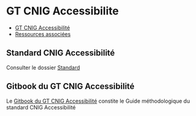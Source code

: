 # GT CNIG Accessibilite

- [GT CNIG Accessibilité](http://cnig.gouv.fr/gt-accessibilite-a18058.html)
- [Ressources associées](http://cnig.gouv.fr/ressources-accessibilite-a25335.html)

## Standard CNIG Accessibilité

Consulter le dossier [Standard](https://github.com/GT-CNIG-Accessibilite-TEAM/GT-CNIG-Accessibilite/tree/main/Standard)

## Gitbook du GT CNIG Accessibilité

Le [Gitbook du GT CNIG Accessibilité](https://app.gitbook.com/@cnig/s/guide-methodo-cnig-accessibilite/) constite le Guide méthodologique du standard CNIG Accessibilité


